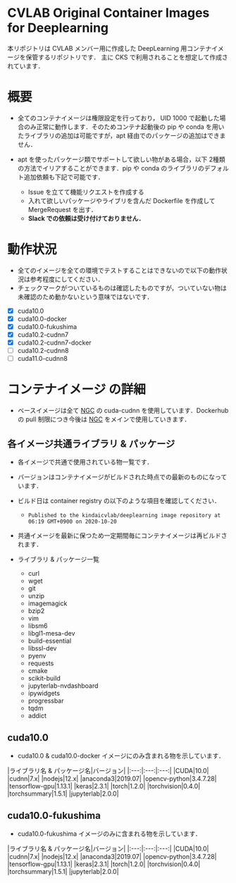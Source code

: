 # CVLAB Original Container Images for Deeplearning

本リポジトリは CVLAB メンバー用に作成した DeepLearning 用コンテナイメージを保管するリポジトリです． 主に CKS で利用されることを想定して作成されています．

# 概要

- 全てのコンテナイメージは権限設定を行っており， UID 1000 で起動した場合のみ正常に動作します．そのためコンテナ起動後の pip や conda を用いたライブラリの追加は可能ですが，apt 経由でのパッケージの追加はできません．

- apt を使ったパッケージ類でサポートして欲しい物がある場合，以下 2種類の方法でイリアすることができます．pip や conda のライブラリのデフォルト追加依頼も下記で可能です．
    - Issue を立てて機能リクエストを作成する
    - 入れて欲しいパッケージやライブリを含んだ Dockerfile を作成して MergeRequest を出す．
    - __Slack での依頼は受け付けておりません．__

# 動作状況

- 全てのイメージを全ての環境でテストすることはできないので以下の動作状況は参考程度にしてください．
- チェックマークがついているものは確認したものですが，ついていない物は未確認のため動かないという意味ではないです．

- [x] cuda10.0
- [x] cuda10.0-docker
- [x] cuda10.0-fukushima
- [x] cuda10.2-cudnn7
- [x] cuda10.2-cudnn7-docker
- [ ] cuda10.2-cudnn8
- [ ] cuda11.0-cudnn8

# コンテナイメージ の詳細

- ベースイメージは全て [NGC](https://ngc.nvidia.com/catalog/containers) の cuda-cudnn を使用しています．Dockerhub の pull 制限につき今後は [NGC](https://ngc.nvidia.com/catalog/containers) をメインで使用していきます．

## 各イメージ共通ライブラリ & パッケージ

- 各イメージで共通で使用されている物一覧です．
- バージョンはコンテナイメージがビルドされた時点での最新のものになっています．
- ビルド日は container registry の以下のような項目を確認してください．
    - ```Published to the kindaicvlab/deeplearning image repository at 06:19 GMT+0900 on 2020-10-20```

- 共通イメージを最新に保つため一定期間毎にコンテナイメージは再ビルドされます．


- ライブラリ & パッケージ一覧
    - curl
    - wget
    - git
    - unzip
    - imagemagick
    - bzip2
    - vim
    - libsm6
    - libgl1-mesa-dev
    - build-essential
    - libssl-dev
    - pyenv
    - requests
    - cmake
    - scikit-build
    - jupyterlab-nvdashboard
    - ipywidgets
    - progressbar
    - tqdm
    - addict

## cuda10.0 

- cuda10.0 & cuda10.0-docker イメージにのみ含まれる物を示しています．

|ライブラリ名 & パッケージ名|バージョン|
|:---:|:---:|:---:|
|CUDA|10.0|
|cudnn|7.x|
|nodejs|12.x|
|anaconda3|2019.07|
|opencv-python|3.4.7.28|
|tensorflow-gpu|1.13.1|
|keras|2.3.1|
|torch|1.2.0|
|torchvision|0.4.0|
|torchsummary|1.5.1|
|jupyterlab|2.0.0|

## cuda10.0-fukushima

- cuda10.0-fukushima イメージのみに含まれる物を示しています．

|ライブラリ名 & パッケージ名|バージョン|
|:---:|:---:|:---:|
|CUDA|10.0|
|cudnn|7.x|
|nodejs|12.x|
|anaconda3|2019.07|
|opencv-python|3.4.7.28|
|tensorflow-gpu|1.13.1|
|keras|2.3.1|
|torch|1.2.0|
|torchvision|0.4.0|
|torchsummary|1.5.1|
|jupyterlab|2.0.0|
